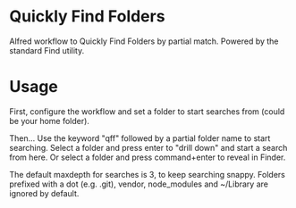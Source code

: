 # Quickly Find Folders

Alfred workflow to Quickly Find Folders by partial match. Powered by the standard Find utility.

# Usage
First, configure the workflow and set a folder to start searches from (could be your home folder).

Then...
Use the keyword "qff" followed by a partial folder name to start searching.
Select a folder and press enter to "drill down" and start a search from here.
Or select a folder and press command+enter to reveal in Finder.

The default maxdepth for searches is 3, to keep searching snappy. 
Folders prefixed with a dot (e.g. .git), vendor, node_modules and ~/Library are ignored by default.
